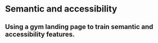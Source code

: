 # Semantic and accessibility
## Using a gym landing page to train semantic and accessibility features.

